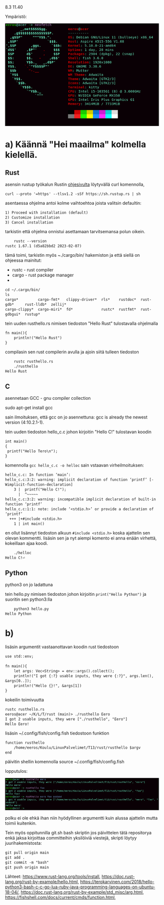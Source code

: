 8.3 11.40

Ympäristö: 

![](/Pictures/Rauta.png)

# a) Käännä "Hei maailma" kolmella kielellä.
## Rust

asensin rustup työkalun Rustin [ohjesivulta](https://www.rust-lang.org/tools/install) löytyvällä curl komennolla, 

	curl --proto '=https' --tlsv1.2 -sSf https://sh.rustup.rs | sh

asentaessa ohjelma antoi kolme vaihtoehtoa joista valitsin defaultin:

	1) Proceed with installation (default)
	2) Customize installation
	3) Cancel installation

tarkistin että ohjelma onnistui asettamaan tarvitsemansa polun oikein.

		rustc --version
	rustc 1.67.1 (d5a82bbd2 2023-02-07)

tämä toimi, tarkistin myös ~./cargo/bin/ hakemiston ja että siellä on ohjeessa mainitut:
- rustc - rust compiler
- cargo - rust package manager
-

	cd ~/.cargo/bin/
	ls
	cargo*         cargo-fmt*   clippy-driver*  rls*    rustdoc*  rust-gdb*     rust-lldb*  zellij*
	cargo-clippy*  cargo-miri*  fd*             rustc*  rustfmt*  rust-gdbgui*  rustup*

tein uuden rusthello.rs nimisen tiedoston "Hello Rust" tulostavalla ohjelmalla

	fn main(){
		println!("Hello Rust")
	}

compilasin sen rust compilerin avulla ja ajoin siitä tulleen tiedoston

		rustc rusthello.rs
		./rusthello 
	Hello Rust


## C
asennetaan GCC - gnu compiler collection

sudo apt-get install gcc

sain ilmoituksen, että gcc on jo asennettuna: gcc is already the newest version (4:10.2.1-1).

tein uuden tiedoston hello_c.c johon kirjoitin "Hello C!" tulostavan koodin

	int main()
	{
	 printf("Hello Tero\n");
	}


komennolla `gcc hello_c.c -o helloc` sain vstaavan virheilmoituksen:

	hello_c.c: In function ‘main’:
	hello_c.c:3:2: warning: implicit declaration of function ‘printf’ [-Wimplicit-function-declaration]
	    3 |  printf("Hello C!");
	      |  ^~~~~~
	hello_c.c:3:2: warning: incompatible implicit declaration of built-in function ‘printf’
	hello_c.c:1:1: note: include ‘<stdio.h>’ or provide a declaration of ‘printf’
	  +++ |+#include <stdio.h>
	    1 | int main()

en ollut lisännyt tiedoston alkuun `#include <stdio.h>` koska ajattelin sen olevan kommentti.
lisäsin sen ja nyt aiempi komento ei anna enään virhettä, kokeillaan ajaa koodi.

		./helloc 
	Hello C!⏎                      

## Python

python3 on jo ladattuna

tein hello.py nimisen tiedoston johon kirjoitin `print("Hello Python")` ja suoritin sen python3:lla

		python3 hello.py 
	Hello Python

# b)

lisäsin argumentit vastaanottavan koodin rust tiedostoon 

	use std::env;
	
	fn main(){
		let args: Vec<String> = env::args().collect();
		println!("I got {:?} usable inputs, they were {:?}", args.len(), &args[0..]);
		println!("Hello {}!", &args[1])
	}

kokeilin toimivuutta

	rustc rusthello.rs
	eeros@acer ~/K/L/T/rust (main)> ./rusthello Eero
	I got 2 usable inputs, they were ["./rusthello", "Eero"]
	Hello Eero!

lisäsin ~/.config/fish/config.fish tiedostoon funktion

	function rusthello
	    /home/eeros/Koulu/LinuxPalvelimet/T13/rust/rusthello $argv
	end
	

päivitin shellin komennolla source ~/.config/fish/config.fish

lopputulos:

![](/Pictures/T13b1.png)

polku ei ole ehkä ihan niin hyödyllinen argumentti kuin alussa ajattelin mutta toimii kuitenkin.
	
Tein myös oppitunnilla git.sh bash skriptin jos päivittelen tätä repositorya enkä jaksa kirjoittaa committeihin yksilöiviä viestejä, skripti löytyy juurihakemistosta:
	
	git pull origin main
	git add .
	git commit -m "bash"
	git push origin main

Lähteet:
	https://www.rust-lang.org/tools/install, 
	https://doc.rust-lang.org/rust-by-example/hello.html, 
	https://terokarvinen.com/2018/hello-python3-bash-c-c-go-lua-ruby-java-programming-languages-on-ubuntu-18-04/,
	https://doc.rust-lang.org/rust-by-example/std_misc/arg.html,
	https://fishshell.com/docs/current/cmds/function.html,
